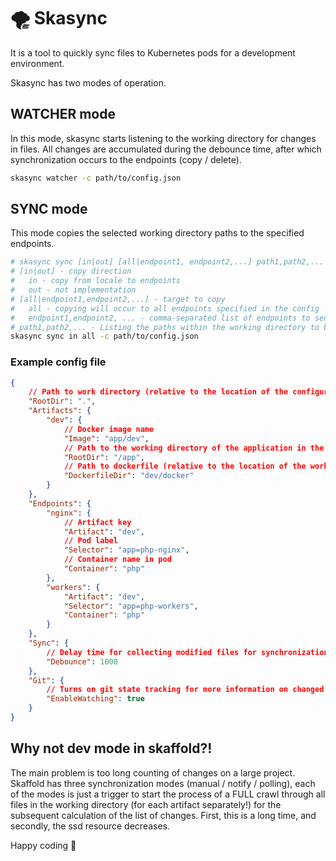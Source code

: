 # 🌪 Skasync
It is a tool to quickly sync files to Kubernetes pods for a development environment.

Skasync has two modes of operation.

## WATCHER  mode
In this mode, skasync starts listening to the working directory for changes in files. All changes are accumulated during the debounce time, after which synchronization occurs to the endpoints (copy / delete).
```bash
skasync watcher -c path/to/config.json
```

## SYNC mode
This mode copies the selected working directory paths to the specified endpoints.
```bash
# skasync sync [in|out] [all|endpoint1, endpoint2,...] path1,path2,...
# [in|out] - copy direction
#   in - copy from locale to endpoints
#   out - not implementation
# [all|endpoint1,endpoint2,...] - target to copy
#   all - copying will occur to all endpoints specified in the config
#   endpoint1,endpoint2, ... - comma-separated list of endpoints to send files
# path1,path2,... - Listing the paths within the working directory to be copied to the endpoints
skasync sync in all -c path/to/config.json
```

### Example config file
```json
{
    // Path to work directory (relative to the location of the configuration file or full path)
    "RootDir": ".",
    "Artifacts": {
        "dev": {
            // Docker image name
            "Image": "app/dev",
            // Path to the working directory of the application in the container
            "RootDir": "/app",
            // Path to dockerfile (relative to the location of the working directory or full path)
            "DockerfileDir": "dev/docker"
        }
    },
    "Endpoints": {
        "nginx": {
            // Artifact key
            "Artifact": "dev",
            // Pod label
            "Selector": "app=php-nginx",
            // Container name in pod
            "Container": "php"
        },
        "workers": {
            "Artifact": "dev",
            "Selector": "app=php-workers",
            "Container": "php"
        }
    },
    "Sync": {
        // Delay time for collecting modified files for synchronization (in ms)
        "Debounce": 1000
    },
    "Git": {
        // Turns on git state tracking for more information on changed files (needed for larger checkouts)
        "EnableWatching": true
    }
}
```

## Why not dev mode in skaffold?!
The main problem is too long counting of changes on a large project. Skaffold has three synchronization modes (manual / notify / polling), each of the modes is just a trigger to start the process of a FULL crawl through all files in the working directory (for each artifact separately!) for the subsequent calculation of the list of changes. First, this is a long time, and secondly, the ssd resource decreases.

Happy coding 🍻
